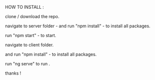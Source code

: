 HOW TO INSTALL :

clone / download the repo.



navigate to server folder - and run "npm install" - 
to install all packages.

run "npm start"  - to start.

navigate to client folder.

and run "npm install" - to install all packages.

run "ng serve" to run .


thanks !

